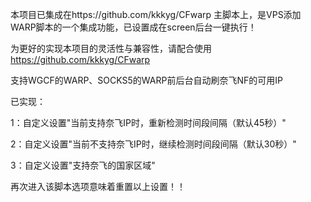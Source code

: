 本项目已集成在https://github.com/kkkyg/CFwarp 主脚本上，是VPS添加WARP脚本的一个集成功能，已设置成在screen后台一键执行！

为更好的实现本项目的灵活性与兼容性，请配合使用 https://github.com/kkkyg/CFwarp 

支持WGCF的WARP、SOCKS5的WARP前后台自动刷奈飞NF的可用IP

已实现：

1：自定义设置"当前支持奈飞IP时，重新检测时间段间隔（默认45秒）"

2：自定义设置"当前不支持奈飞IP时，继续检测时间段间隔（默认30秒）"

3：自定义设置"支持奈飞的国家区域"

再次进入该脚本选项意味着重置以上设置！！
